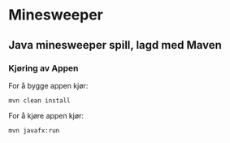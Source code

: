 # Minesweeper
Java minesweeper spill, lagd med Maven
---
### Kjøring av Appen

For å bygge appen kjør:

```
mvn clean install
```

For å kjøre appen kjør:
```
mvn javafx:run
```

